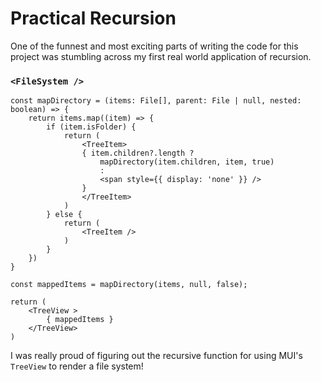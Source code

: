 # Practical Recursion
One of the funnest and most exciting parts of writing the code for this project was stumbling across my first real world application of recursion. 

### `<FileSystem />`
```tsx
const mapDirectory = (items: File[], parent: File | null, nested: boolean) => {
	return items.map((item) => {
		if (item.isFolder) {
			return (
				<TreeItem>
				{ item.children?.length ? 
					mapDirectory(item.children, item, true) 
					: 
					<span style={{ display: 'none' }} />
				}
				</TreeItem>
			)
		} else {
			return (
				<TreeItem />
			)
		}
	})
}
	
const mappedItems = mapDirectory(items, null, false);

return (
	<TreeView >
		{ mappedItems }
	</TreeView>
)
```  

I was really proud of figuring out the recursive function for using MUI's `TreeView` to render a file system!  